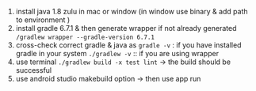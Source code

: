 1. install java 1.8 zulu in mac or window (in window use binary & add path to environment
)
2. install gradle 6.7.1 & then generate wrapper if not already generated `/gradlew wrapper --gradle-version 6.7.1`
3. cross-check correct gradle & java as
    `gradle -v` : if you have installed gradle in your system
    `./gradlew -v` :: if you are using wrapper
4. use terminal `./gradlew build -x test lint` -> the build should be successful
5. use android studio makebuild option -> then use app run